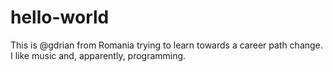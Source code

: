 # hello-world
This is @gdrian from Romania trying to learn towards a career path change.
I like music and, apparently, programming.
